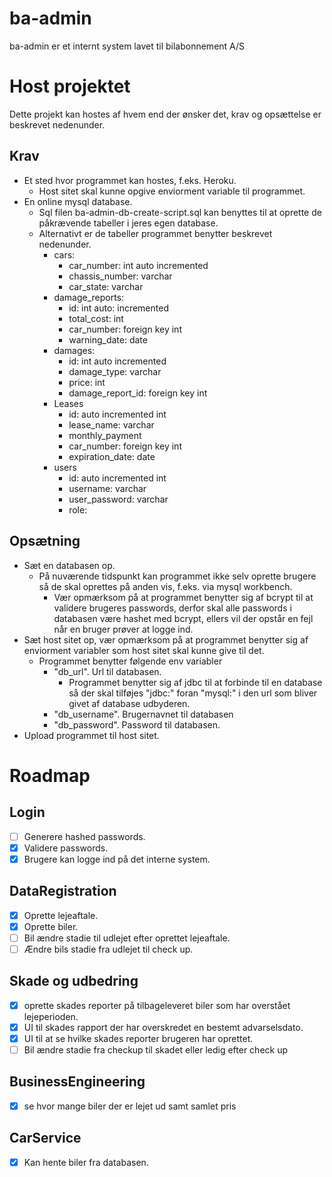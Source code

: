 # ba-admin
ba-admin er et internt system lavet til bilabonnement A/S

# Host projektet
Dette projekt kan hostes af hvem end der ønsker det, krav og opsættelse er beskrevet nedenunder.

## Krav
- Et sted hvor programmet kan hostes, f.eks. Heroku.
  - Host sitet skal kunne opgive enviorment variable til programmet.
- En online mysql database.
  - Sql filen ba-admin-db-create-script.sql kan benyttes til at oprette de påkrævende tabeller i jeres egen database.
  - Alternativt er de tabeller programmet benytter beskrevet nedenunder.
    - cars:
      - car_number: int auto incremented
      - chassis_number: varchar
      - car_state: varchar
    - damage_reports:
      - id: int auto:  incremented
      - total_cost: int
      - car_number: foreign key int
      - warning_date: date
    - damages:
      - id: int auto incremented
      - damage_type: varchar
      - price: int
      - damage_report_id: foreign key int
    - Leases
      - id: auto incremented int
      - lease_name: varchar
      - monthly_payment
      - car_number: foreign key int
      - expiration_date: date
    - users
      - id: auto incremented int
      - username: varchar
      - user_password: varchar
      - role: 

## Opsætning
- Sæt en databasen op.
  - På nuværende tidspunkt kan programmet ikke selv oprette brugere så de skal oprettes på anden vis, f.eks. via mysql workbench.
    - Vær opmærksom på at programmet benytter sig af bcrypt til at validere brugeres passwords, derfor skal alle passwords i databasen være hashet med bcrypt, ellers vil der opstår en fejl når en bruger prøver at logge ind.
- Sæt host sitet op, vær opmærksom på at programmet benytter sig af enviorment variabler som host sitet skal kunne give til det.
  - Programmet benytter følgende env variabler
    - "db_url". Url til databasen.
      - Programmet benytter sig af jdbc til at forbinde til en database så der skal tilføjes "jdbc:" foran "mysql:" i den url som bliver givet af database udbyderen.
    - "db_username". Brugernavnet til databasen
    - "db_password". Password til databasen.
- Upload programmet til host sitet.

# Roadmap
## Login
- [ ] Generere hashed passwords.
- [X] Validere passwords.
- [X] Brugere kan logge ind på det interne system.
## DataRegistration
- [X] Oprette lejeaftale.
- [X] Oprette biler.
- [ ] Bil ændre stadie til udlejet efter oprettet lejeaftale.
- [ ] Ændre bils stadie fra udlejet til check up.
## Skade og udbedring 
- [X] oprette skades reporter på tilbageleveret biler som har overstået lejeperioden.
- [X] UI til skades rapport der har overskredet en bestemt advarselsdato. 
- [X] UI til at se hvilke skades reporter brugeren har oprettet.
- [ ] Bil ændre stadie fra checkup til skadet eller ledig efter check up
## BusinessEngineering 
- [X] se hvor mange biler der er lejet ud samt samlet pris
## CarService
- [X] Kan hente biler fra databasen.
